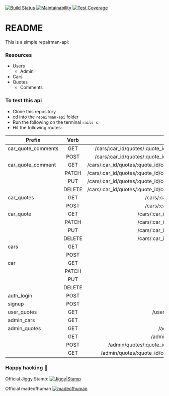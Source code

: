 [![Build Status](https://travis-ci.org/madeofhuman/repairman-api.svg?branch=master)](https://travis-ci.org/madeofhuman/repairman-api) [![Maintainability](https://api.codeclimate.com/v1/badges/35fc98d9af9789174554/maintainability)](https://codeclimate.com/github/madeofhuman/repairman-api/maintainability) [![Test Coverage](https://api.codeclimate.com/v1/badges/35fc98d9af9789174554/test_coverage)](https://codeclimate.com/github/madeofhuman/repairman-api/test_coverage) 

# README

This is a simple repairman-api:

### Resources
- Users
  - Admin
- Cars
- Quotes
  - Comments

### To test this api
- Clone this repository
- cd into the `repairman-api` folder
- Run the following on the terminal `rails s`
- Hit the following routes:

| Prefix   |      Verb      |  URI Pattern | Controller#Action |
|----------|:-------------:|------:|------:|
| car_quote_comments | GET | /cars/:car_id/quotes/:quote_id/comments(.:format) | comments#index |
| | POST | /cars/:car_id/quotes/:quote_id/comments(.:format) | comments#create |
| car_quote_comment | GET | /cars/:car_id/quotes/:quote_id/comments/:id(.:format) | comments#show |
| | PATCH | /cars/:car_id/quotes/:quote_id/comments/:id(.:format) | comments#update |
| | PUT | /cars/:car_id/quotes/:quote_id/comments/:id(.:format) | comments#update |
| | DELETE | /cars/:car_id/quotes/:quote_id/comments/:id(.:format) | comments#delete |
| car_quotes | GET | /cars/:car_id/quotes(.:format) | quotes#index  |
|  | POST | /cars/:car_id/quotes(.:format) | quotes#create |
| car_quote | GET |    /cars/:car_id/quotes/:id(.:format) | quotes#show |
| | PATCH | /cars/:car_id/quotes/:id(.:format) | quotes#update |
| | PUT | /cars/:car_id/quotes/:id(.:format) | quotes#update |
| | DELETE | /cars/:car_id/quotes/:id(.:format) | quotes#destroy |
| cars | GET | /cars(.:format) | cars#index |
| | POST | /cars(.:format) | cars#create |
| car | GET | /cars/:id(.:format) | cars#show |
| | PATCH | /cars/:id(.:format) | cars#update |
| | PUT | /cars/:id(.:format) | cars#update |
| | DELETE | /cars/:id(.:format) | cars#destroy |
| auth_login | POST | /auth/login(.:format)| authentication#authenticate |
| signup | POST | /signup(.:format) | users#create |
| user_quotes | GET | /users/:id/quotes(.:format) | quotes#user_quotes |
| admin_cars | GET | /admin/cars(.:format) | cars#all_cars |
| admin_quotes | GET | /admin/quotes(.:format) | quotes#all_quotes |
| | GET | /admin/quotes/:id(.:format) | quotes#show_quote |
| | POST | /admin/quotes/:quote_id/comments(.:format) | comments#create |
| | GET | /admin/quotes/:quote_id/comments/:id(.:format) | comments#show_comment |


### Happy hacking :rocket:

Official Jiggy Stamp:
[![Jiggy|Stamp](https://svgshare.com/i/Bfm.svg)](https://github.com/ProfJigsaw)

Official madeofhuman
[![madeofhuman](https://img.shields.io/badge/madeof-human-blueviolet.svg)](https://github.com/madeofhuman)
